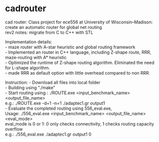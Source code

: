 # cadrouter  
cad router: Class project for ece556 at University of Wisconsin–Madison: create an automatic router for global net routing  
rev2 notes: migrate from C to C++ with STL  

Implementation details:  
	- maze router with A-star heuristic and global routing framework  
	- Implemented an router in C++ language, including Z-shape route, RRR, maze-routing with A* heuristic  
	- Optimized the runtime of Z-shape routing algorithm. Eliminated the need for L-shape algorithm.  
	- made RRR as default option with little overhead compared to non RRR.  

Instruction:
	- Download all files into local folder  
	- Building using "./make"  
	- Start routing using : ./ROUTE.exe <input_benchmark_name> <output_file_name>  
		e.g.: ./ROUTE.exe -d=1 -n=1 ./adaptec1.gr output1  
	- Evaluate the completed routing using 556_eval.exe,  
		Usage: ./556_eval.exe <input_benchmark_name> <output_file_name> <eval_mode>  
		eval_mode is 0 or 1: 0 only checks connectivity, 1 checks routing capacity overflow  
		e.g.: ./556_eval.exe ./adaptec1.gr output1 0  



